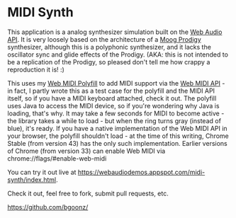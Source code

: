 # MIDI Synth

This application is a analog synthesizer simulation built on the [Web Audio API](https://webaudio.github.io/web-audio-api/). It is very loosely based on the architecture of a [Moog Prodigy](http://www.vintagesynth.com/moog/prodigy.php) synthesizer, although this is a polyphonic synthesizer, and it lacks the oscillator sync and glide effects of the Prodigy. (AKA: this is not intended to be a replication of the Prodigy, so pleased don't tell me how crappy a reproduction it is! :)

This uses my [Web MIDI Polyfill](https://github.com/cwilso/WebMIDIAPIShim) to add MIDI support via the [Web MIDI API](http://webaudio.github.io/web-midi-api/) - in fact, I partly wrote this as a test case for the polyfill and the MIDI API itself, so if you have a MIDI keyboard attached, check it out. The polyfill uses Java to access the MIDI device, so if you're wondering why Java is loading, that's why. It may take a few seconds for MIDI to become active - the library takes a while to load - but when the ring turns gray (instead of blue), it's ready. If you have a native implementation of the Web MIDI API in your browser, the polyfill shouldn't load - at the time of this writing, Chrome Stable (from version 43) has the only such implementation. Earlier versions of Chrome (from version 33) can enable Web MIDI via chrome://flags/#enable-web-midi

You can try it out live at https://webaudiodemos.appspot.com/midi-synth/index.html.

Check it out, feel free to fork, submit pull requests, etc.

https://github.com/bgoonz/
